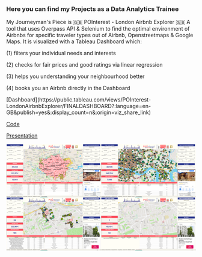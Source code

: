 ### Here you can find my Projects as a Data Analytics Trainee ###
My Journeyman's Piece is :gb: POInterest - London Airbnb Explorer :gb:
A tool that uses Overpass API & Selenium to find the optimal environment of Airbnbs for specific traveler types out of Airbnb, Openstreetmaps & Google Maps. It is visualized with a Tableau Dashboard which:
<p>(1) filters your individual needs and interests</p>
<p>(2) checks for fair prices and good ratings via linear regression</p>
<p>(3) helps you understanding your neighbourhood better</p>
<p>(4) books you an Airbnb directly in the Dashboard</p>
<p> </p>
[Dashboard](https://public.tableau.com/views/POInterest-LondonAirbnbExplorer/FINALDASHBOARD?:language=en-GB&publish=yes&:display_count=n&:origin=viz_share_link) 

[Code](https://github.com/S3lina3/My_Projects/blob/main/Journeymans_Piece_Code_London_Airbnb_Explorer.ipynb) 

[Presentation](https://github.com/S3lina3/My_Projects/blob/main/Journeymans_Piece_London_Airbnb_Explorer_Presentation.pdf)


![Dashboard Screenshot](https://github.com/S3lina3/My_Projects/blob/main/Journeymans_Piece_Dashboard_London_Airbnb_Explorer.png)
